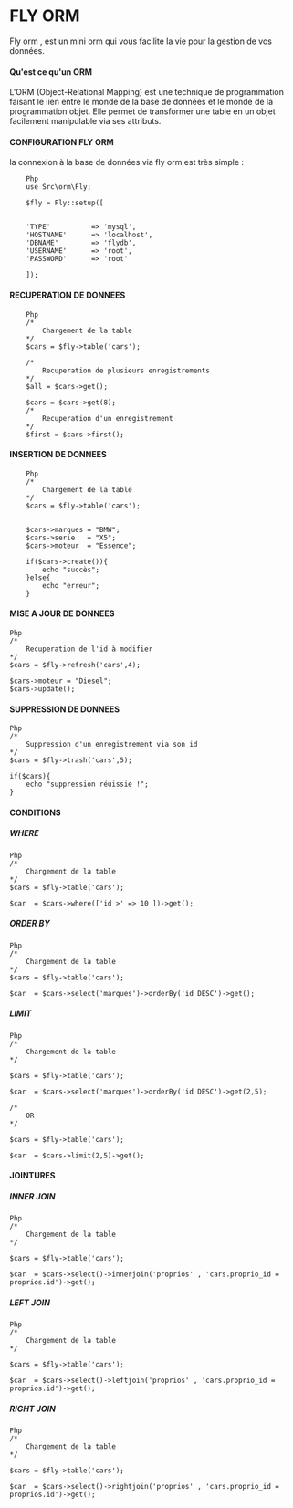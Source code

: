 # FLY ORM
Fly orm , est un mini orm qui vous facilite la vie pour la gestion de vos données.


#### **Qu'est ce qu'un ORM**
L'ORM (Object-Relational Mapping) est une technique de programmation faisant le lien entre le monde de la base de données et le monde de la programmation objet. 
Elle permet de transformer une table en un objet facilement manipulable via ses attributs.

#### **CONFIGURATION FLY ORM** 
la connexion à la base de données via fly orm est très simple :

    
	    Php 
	    use Src\orm\Fly;

        $fly = Fly::setup([


        'TYPE'          => 'mysql',
        'HOSTNAME'      => 'localhost',
        'DBNAME'        => 'flydb',
        'USERNAME'      => 'root',
        'PASSWORD'      => 'root'

        ]);

#### **RECUPERATION DE DONNEES** 
	
	    Php
	    /*
            Chargement de la table
		*/
		$cars = $fly->table('cars');

        /*
            Recuperation de plusieurs enregistrements
		*/
        $all = $cars->get();

        $cars = $cars->get(8);
        /*
            Recuperation d'un enregistrement
		*/
        $first = $cars->first();

        

#### **INSERTION DE DONNEES** 
        Php
	    /*
            Chargement de la table
		*/
		$cars = $fly->table('cars');

        
        $cars->marques = "BMW";
        $cars->serie   = "X5";
        $cars->moteur  = "Essence";
        
        if($cars->create()){
            echo "succès";
        }else{
            echo "erreur";
        }

#### **MISE A JOUR DE DONNEES** 

    Php
    /*
        Recuperation de l'id à modifier
    */
    $cars = $fly->refresh('cars',4);

    $cars->moteur = "Diesel";
    $cars->update();

#### **SUPPRESSION DE DONNEES**
    Php
    /*
        Suppression d'un enregistrement via son id
    */
    $cars = $fly->trash('cars',5);

    if($cars){
        echo "suppression réuissie !";
    }
	
#### **CONDITIONS**

##### **WHERE**

    Php
    /*
        Chargement de la table
    */
    $cars = $fly->table('cars');

    $car  = $cars->where(['id >' => 10 ])->get();

##### **ORDER BY**
    Php
    /*
        Chargement de la table
    */
    $cars = $fly->table('cars');

    $car  = $cars->select('marques')->orderBy('id DESC')->get();

##### **LIMIT**

    Php
    /*
        Chargement de la table
    */

    $cars = $fly->table('cars');

    $car  = $cars->select('marques')->orderBy('id DESC')->get(2,5);

    /*
        OR
    */

    $cars = $fly->table('cars');

    $car  = $cars->limit(2,5)->get();

#### **JOINTURES**

##### **INNER JOIN**

    Php
    /*
        Chargement de la table
    */

    $cars = $fly->table('cars');

    $car  = $cars->select()->innerjoin('proprios' , 'cars.proprio_id = proprios.id')->get();

##### **LEFT JOIN**

    Php
    /*
        Chargement de la table
    */

    $cars = $fly->table('cars');

    $car  = $cars->select()->leftjoin('proprios' , 'cars.proprio_id = proprios.id')->get();


##### **RIGHT JOIN**

    Php
    /*
        Chargement de la table
    */

    $cars = $fly->table('cars');

    $car  = $cars->select()->rightjoin('proprios' , 'cars.proprio_id = proprios.id')->get();
